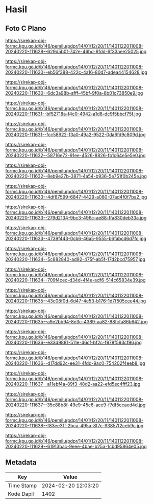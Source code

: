 # Hasil

## Foto C Plano

https://sirekap-obj-formc.kpu.go.id/b146/pemilu/pdpr/14/01/12/20/11/1401122011008-20240220-111628--629d5b0f-742e-46bd-9fdd-6f33aee25025.jpg

https://sirekap-obj-formc.kpu.go.id/b146/pemilu/pdpr/14/01/12/20/11/1401122011008-20240220-111630--eb56f388-422c-4a16-80d7-adea44154628.jpg

https://sirekap-obj-formc.kpu.go.id/b146/pemilu/pdpr/14/01/12/20/11/1401122011008-20240220-111630--6dc3a98b-afff-45bf-9f0a-8b01c73850e9.jpg

https://sirekap-obj-formc.kpu.go.id/b146/pemilu/pdpr/14/01/12/20/11/1401122011008-20240220-111631--bf52718a-f4c0-4942-a1d8-dc9f5bbcf75f.jpg

https://sirekap-obj-formc.kpu.go.id/b146/pemilu/pdpr/14/01/12/20/11/1401122011008-20240220-111631--fcc58922-f3a0-49a2-9522-0da6fd9c809d.jpg

https://sirekap-obj-formc.kpu.go.id/b146/pemilu/pdpr/14/01/12/20/11/1401122011008-20240220-111632--58716e72-91ee-4526-8826-fb1c64e5e5e0.jpg

https://sirekap-obj-formc.kpu.go.id/b146/pemilu/pdpr/14/01/12/20/11/1401122011008-20240220-111632--8eb9e27b-3871-4a54-b936-5e751f0b245e.jpg

https://sirekap-obj-formc.kpu.go.id/b146/pemilu/pdpr/14/01/12/20/11/1401122011008-20240220-111633--4df87599-6847-4429-a080-07ad4f0f7ba2.jpg

https://sirekap-obj-formc.kpu.go.id/b146/pemilu/pdpr/14/01/12/20/11/1401122011008-20240220-111633--279d2134-9bc3-496c-ae88-ffa830deb33a.jpg

https://sirekap-obj-formc.kpu.go.id/b146/pemilu/pdpr/14/01/12/20/11/1401122011008-20240220-111633--4739f443-0cb6-46a5-9555-b6fabcd6d7fc.jpg

https://sirekap-obj-formc.kpu.go.id/b146/pemilu/pdpr/14/01/12/20/11/1401122011008-20240220-111634--5c882840-ad92-475f-ab5f-17d2bcd75957.jpg

https://sirekap-obj-formc.kpu.go.id/b146/pemilu/pdpr/14/01/12/20/11/1401122011008-20240220-111634--709f4cec-d34d-4f4e-adf6-514c65834e39.jpg

https://sirekap-obj-formc.kpu.go.id/b146/pemilu/pdpr/14/01/12/20/11/1401122011008-20240220-111635--43c08f0d-6d47-4e53-b176-1d7f505cee44.jpg

https://sirekap-obj-formc.kpu.go.id/b146/pemilu/pdpr/14/01/12/20/11/1401122011008-20240220-111635--a9e2bb94-8e3c-4389-aa82-88fcfa86b642.jpg

https://sirekap-obj-formc.kpu.go.id/b146/pemilu/pdpr/14/01/12/20/11/1401122011008-20240220-111636--e33d9881-511e-46cf-bf2c-f978f593cf96.jpg

https://sirekap-obj-formc.kpu.go.id/b146/pemilu/pdpr/14/01/12/20/11/1401122011008-20240220-111636--d17dd92c-ee31-4fdd-9ac0-754202f4eeb8.jpg

https://sirekap-obj-formc.kpu.go.id/b146/pemilu/pdpr/14/01/12/20/11/1401122011008-20240220-111637--a11ebf4a-89f3-48d2-aa22-efd5ec4fff23.jpg

https://sirekap-obj-formc.kpu.go.id/b146/pemilu/pdpr/14/01/12/20/11/1401122011008-20240220-111637--35c88b8f-49e9-45c6-ace9-f7df5ccaed4d.jpg

https://sirekap-obj-formc.kpu.go.id/b146/pemilu/pdpr/14/01/12/20/11/1401122011008-20240220-111638--f83ee31f-2bca-495a-8f7c-93857f2ceb9c.jpg

https://sirekap-obj-formc.kpu.go.id/b146/pemilu/pdpr/14/01/12/20/11/1401122011008-20240220-111629--61913bac-9eee-4bae-b25a-1cbd95864e05.jpg


## Metadata

| Key        | Value               |
| ---------- | ------------------- |
| Time Stamp | 2024-02-20 12:03:20 |
| Kode Dapil | 1402                |



